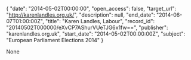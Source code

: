 {
  "date": "2014-05-02T00:00:00", 
  "open_access": false, 
  "target_url": "http://karenlandles.org.uk/", 
  "description": null, 
  "end_date": "2014-06-07T01:00:00Z", 
  "title": "Karen Landles, Labour", 
  "record_id": "20140502T000000/eXvCP7AShurVUeTJG6x1fw==", 
  "publisher": "karenlandles.org.uk", 
  "start_date": "2014-05-02T00:00:00Z", 
  "subject": "European Parliament Elections 2014"
}

None